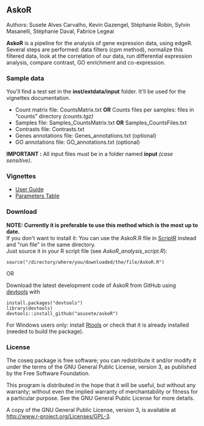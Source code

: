 ## AskoR 

Authors: Susete Alves Carvalho, Kevin Gazengel, Stéphanie Robin, Sylvin Masanelli, Stéphanie Daval, Fabrice Legeai


**AskoR** is a pipeline for the analysis of gene expression data, using edgeR.
Several steps are performed: data filters (cpm method), normalize this filtered data, look at the correlation of our data, run differential expression analysis, compare contrast, GO enrichment and co-expression.

### Sample data
You'll find a test set in the **inst/extdata/input** folder. It'll be used for the vignettes documentation.<br/>

  - Count matrix file: CountsMatrix.txt **OR** Counts files per samples: files in "counts" directory _(counts.tgz)_
  - Samples file: Samples_CountsMatrix.txt **OR** Samples_CountsFiles.txt 
  - Contrasts file: Contrasts.txt
  - Genes annotations file: Genes_annotations.txt (optional)
  - GO annotations file: GO_annotations.txt (optional)

**IMPORTANT :** All input files must be in a folder named **input** _(case sensitive)_.

### Vignettes

* [User Guide](https://github.com/asusete/askoR/wiki/Pipeline-askoR:-User-Guide)
* [Parameters Table](https://github.com/asusete/askoR/wiki/Pipeline-askoR:-Parameters-Table)

### Download
**NOTE: Currently it is preferable to use this method which is the most up to date.**<br/>
If you don't want to install it: You can use the AskoR.R file in [ScriptR](https://github.com/asusete/askoR/tree/master/ScriptR) instead and "run file" in the same directory.  
Just source it in your R script file (see _AskoR_analysis_script.R_):  
```
source("/directory/where/you/downloaded/the/file/AskoR.R")
```
OR

Download the latest development code of AskoR from GitHub using [devtools](https://cran.r-project.org/package=devtools) with
```
install.packages("devtools")
library(devtools)
devtools::install_github("asusete/askoR")
```
For Windows users only: install [Rtools](https://cran.r-project.org/bin/windows/Rtools/) or check that it is already installed (needed to build the package).
 
### License

The coseq package is free software; you can redistribute it and/or modify it under the terms of the GNU General Public License, version 3, as published by the Free Software Foundation.

This program is distributed in the hope that it will be useful, but without any warranty; without even the implied warranty of merchantability or fitness for a particular purpose. See the GNU General Public License for more details.

A copy of the GNU General Public License, version 3, is available at http://www.r-project.org/Licenses/GPL-3.
